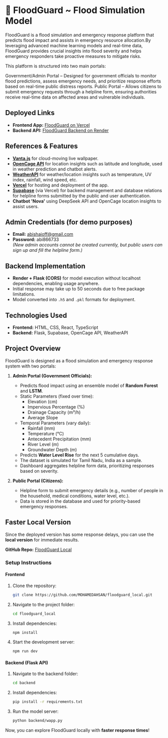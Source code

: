 # 🌊 FloodGuard ~ Flood Simulation Model

FloodGuard is a flood simulation and emergency response platform that predicts flood impact and assists in emergency resource allocation.By leveraging advanced machine learning models and real-time data, FloodGuard provides crucial insights into flood severity and helps emergency responders take proactive measures to mitigate risks.

This platform is structured into two main portals:

Government/Admin Portal – Designed for government officials to monitor flood predictions, assess emergency needs, and prioritize response efforts based on real-time public distress reports.
Public Portal – Allows citizens to submit emergency requests through a helpline form, ensuring authorities receive real-time data on affected areas and vulnerable individuals.

## Deployed Links
- **Frontend App:** [FloodGuard on Vercel](https://floodguard-three.vercel.app/)
- **Backend API:** [FloodGuard Backend on Render](https://flood-20.onrender.com)

## References & Features
- **[Vanta.js](https://www.vantajs.com/)** for cloud-moving live wallpaper.
- **[OpenCage API](https://opencagedata.com/)** for location insights such as latitude and longitude, used in weather prediction and chatbot alerts.
- **[WeatherAPI](https://www.weatherapi.com/)** for weather/location insights such as temperature, UV index, rainfall, wind speed, etc.
- **[Vercel](https://vercel.com/)** for hosting and deployment of the app.
- **[Supabase](https://supabase.com/)** (via Vercel) for backend management and database relations for helpline forms submitted by the public and user authentication.
- **Chatbot 'Nova'** using DeepSeek API and OpenCage location insights to assist users.

## Admin Credentials (for demo purposes)
- **Email:** abishaioff@gmail.com  
- **Password:** abi866733  
*(New admin accounts cannot be created currently, but public users can sign up and fill the helpline form.)*

## Backend Implementation
- **Render + Flask (CORS)** for model execution without localhost dependencies, enabling usage anywhere.
- Initial response may take up to 50 seconds due to free package limitations.
- Model converted into `.h5` and `.pkl` formats for deployment.

## Technologies Used
- **Frontend:** HTML, CSS, React, TypeScript
- **Backend:** Flask, Supabase, OpenCage API, WeatherAPI

## Project Overview
FloodGuard is designed as a flood simulation and emergency response system with two portals:
1. **Admin Portal (Government Officials):**
   - Predicts flood impact using an ensemble model of **Random Forest** and **LSTM**.
   - Static Parameters (fixed over time):
     - Elevation (cm)
     - Impervious Percentage (%)
     - Drainage Capacity (m³/h)
     - Average Slope
   - Temporal Parameters (vary daily):
     - Rainfall (mm)
     - Temperature (°C)
     - Antecedent Precipitation (mm)
     - River Level (m)
     - Groundwater Depth (m)
   - Predicts **Water Level Rise** for the next 5 cumulative days.
   - The dataset is simulated for Tamil Nadu, India as a sample.
   - Dashboard aggregates helpline form data, prioritizing responses based on severity.

2. **Public Portal (Citizens):**
   - Helpline form to submit emergency details (e.g., number of people in the household, medical conditions, water level, etc.).
   - Data is stored in the database and used for priority-based emergency responses.

## Faster Local Version
Since the deployed version has some response delays, you can use the **local version** for immediate results.

**GitHub Repo:** [FloodGuard Local](https://github.com/MOHAMEDAHSAN/floodguard_local)

### Setup Instructions
#### Frontend
1. Clone the repository:
   ```bash
   git clone https://github.com/MOHAMEDAHSAN/floodguard_local.git
   ```
2. Navigate to the project folder:
   ```bash
   cd floodguard_local
   ```
3. Install dependencies:
   ```bash
   npm install
   ```
4. Start the development server:
   ```bash
   npm run dev
   ```

#### Backend (Flask API)
1. Navigate to the backend folder:
   ```bash
   cd backend
   ```
2. Install dependencies:
   ```bash
   pip install -r requirements.txt
   ```
3. Run the model server:
   ```bash
   python backend/wapp.py
   ```

Now, you can explore FloodGuard locally with **faster response times**!

